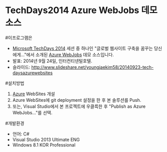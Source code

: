 TechDays2014 Azure WebJobs 데모 소스
=============================

#이프로그램은
 - [Microsoft TechDays 2014](http://www.microsoft.com/ko-kr/techdayskorea2014/default.aspx) 세션 중 하나인 "글로벌 웹사이트 구축을 꿈꾸는 당신에게…"에서 소개된 [Azure WebJobs](http://azure.microsoft.com/ko-kr/documentation/articles/web-sites-create-web-jobs/) 데모 소스입니다.
 - 발표: 2014년 9월 24일, 인터컨티넨털호텔.
 - 슬라이드: http://www.slideshare.net/youngjaekim58/20140923-tech-daysazurewebsites

#설치방법

 1. [Azure](http://www.azure.com) WebSites 개설
   1. Azure WebSites에 git deployment 설정을 한 후 본 솔루션를 Push.
   2. 또는, Visual Studio에서 본 프로젝트에 우클륵한 후 "Publish as Azure WebJobs..."를 선택.
    
#개발환경
 - 언어: C#
 - Visual Studio 2013 Ultimate ENG
 - Windows 8.1 KOR Professional
